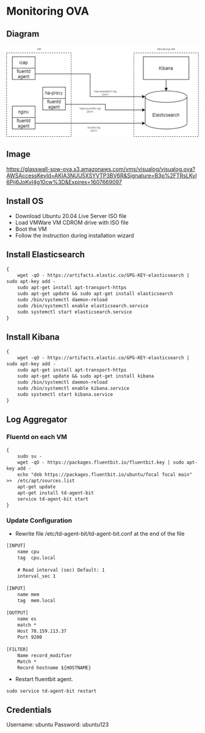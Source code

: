# Monitoring OVA
## Diagram
![Monitoring Diagram](images/monitoring-ova.png)
## Image
https://glasswall-sow-ova.s3.amazonaws.com/vms/visualog/visualog.ova?AWSAccessKeyId=AKIA3NUU5XSYVTP3BV6R&Signature=B3p%2FTRsLKyl6Pij6JoKvI4g10cw%3D&Expires=1607669097

## Install OS
- Download Ubuntu 20.04 Live Server ISO file
- Load VMWare VM CDROM drive with ISO file
- Boot the VM
- Follow the instruction during installation wizard

## Install Elasticsearch
```
{
	wget -qO - https://artifacts.elastic.co/GPG-KEY-elasticsearch | sudo apt-key add -
	sudo apt-get install apt-transport-https
	sudo apt-get update && sudo apt-get install elasticsearch
	sudo /bin/systemctl daemon-reload
	sudo /bin/systemctl enable elasticsearch.service
	sudo systemctl start elasticsearch.service
}
```

## Install Kibana
```
{
	wget -qO - https://artifacts.elastic.co/GPG-KEY-elasticsearch | sudo apt-key add -
	sudo apt-get install apt-transport-https
	sudo apt-get update && sudo apt-get install kibana
	sudo /bin/systemctl daemon-reload
	sudo /bin/systemctl enable kibana.service
	sudo systemctl start kibana.service
}
```

## Log Aggregator
### Fluentd on each VM
```
{
	sudo su -
	wget -qO - https://packages.fluentbit.io/fluentbit.key | sudo apt-key add -
	echo "deb https://packages.fluentbit.io/ubuntu/focal focal main" >>  /etc/apt/sources.list
	apt-get update
	apt-get install td-agent-bit
	service td-agent-bit start
}
```
### Update Configuration
- Rewrite file /etc/td-agent-bit/td-agent-bit.conf at the end of the file
```
[INPUT]
    name cpu
    tag  cpu.local

    # Read interval (sec) Default: 1
    interval_sec 1

[INPUT]
    name mem
    tag  mem.local

[OUTPUT]
    name es
    match *
    Host 78.159.113.37
    Port 9200

[FILTER]
    Name record_modifier
    Match *
    Record hostname ${HOSTNAME}
```
- Restart fluentbit agent.
```
sudo service td-agent-bit restart
```


## Credentials
Username: ubuntu
Password: ubuntu123
